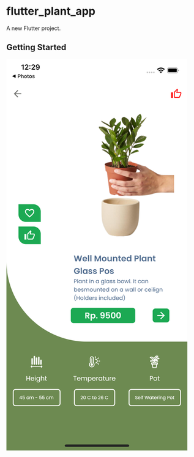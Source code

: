 # flutter_plant_app

A new Flutter project.

## Getting Started

![Plan1](/assets/images/ss_plant_1.png)
